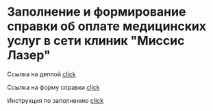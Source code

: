 # Заполнение и формирование справки об оплате медицинских услуг в сети клиник "Миссис Лазер"

Ссылка на деплой [click](https://pdf-create-fi705q4cf-elenamihailovas-projects.vercel.app/clinics)


Ссылка на форму справки [click](https://www.nalog.gov.ru/html/sites/www.new.nalog.ru/2023/about_fts/docs_fts/pril1_14112883.pdf)

Инструкция по заполнению [click](https://www.nalog.gov.ru/rn77/about_fts/docs/14112883/)
